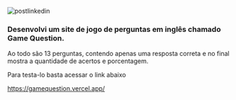 ![postlinkedin](https://user-images.githubusercontent.com/63821867/212346833-154d936f-8a4d-4303-8b05-ecb4505ef2ba.jpg)

### Desenvolvi um site de jogo de perguntas em inglês chamado Game Question. 
Ao todo são 13 perguntas, contendo apenas uma resposta correta e no final
mostra a quantidade de acertos e porcentagem.

Para testa-lo basta acessar o link abaixo</p>
https://gamequestion.vercel.app/
